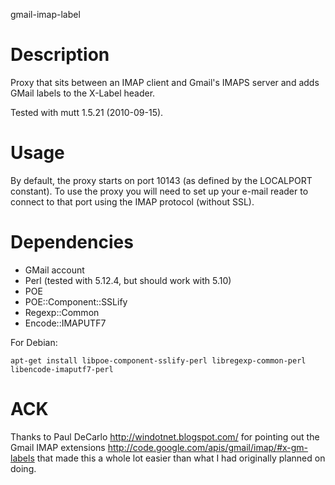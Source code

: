 gmail-imap-label
# Description
Proxy that sits between an IMAP client and Gmail's IMAPS server and adds GMail
labels to the X-Label header.

Tested with mutt 1.5.21 (2010-09-15).

# Usage
By default, the proxy starts on port 10143 (as defined by the LOCALPORT
constant). To use the proxy you will need to set up your e-mail reader to
connect to that port using the IMAP protocol (without SSL).

# Dependencies
* GMail account
* Perl (tested with 5.12.4, but should work with 5.10)
* POE
* POE::Component::SSLify
* Regexp::Common
* Encode::IMAPUTF7

For Debian:
```
apt-get install libpoe-component-sslify-perl libregexp-common-perl libencode-imaputf7-perl
```

# ACK
Thanks to Paul DeCarlo <http://windotnet.blogspot.com/> for pointing out the
Gmail IMAP extensions <http://code.google.com/apis/gmail/imap/#x-gm-labels>
that made this a whole lot easier than what I had originally planned on doing.
